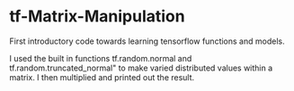 # tf-Matrix-Manipulation
First introductory code towards learning tensorflow functions and models.

I used the built in functions tf.random.normal and tf.random.truncated_normal" to make varied distributed values within a matrix.
I then multiplied and printed out the result.
